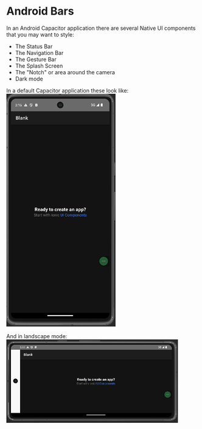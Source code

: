 # Android Bars

In an Android Capacitor application there are several Native UI components that you may want to style:
- The Status Bar
- The Navigation Bar
- The Gesture Bar
- The Splash Screen
- The "Notch" or area around the camera
- Dark mode

In a default Capacitor application these look like:
![Default Portrait](./assets/default-portrait.png)

And in landscape mode:
![Default Landscape](./assets/default-landscape.png)